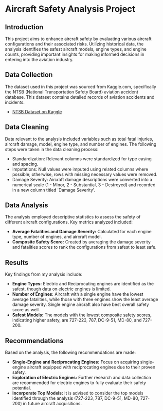 # Aircraft Safety Analysis Project

## Introduction
This project aims to enhance aircraft safety by evaluating various aircraft configurations and their associated risks. Utilizing historical data, the analysis identifies the safest aircraft models, engine types, and engine counts, providing important insights for making informed decisions in entering into the aviation industry.

## Data Collection
The dataset used in this project was sourced from Kaggle.com, specifically the NTSB (National Transportation Safety Board) aviation accident database. This dataset contains detailed records of aviation accidents and incidents.
- [NTSB Dataset on Kaggle](https://www.kaggle.com/datasets/khsamaha/aviation-accident-database-synopses)

## Data Cleaning
Data relevant to the analysis included variables such as total fatal injuries, aircraft damage, model, engine type, and number of engines. The following steps were taken in the data cleaning process:
- Standardization: Relevant columns were standardized for type casing and spacing.
- Imputations: Null values were imputed using related columns where possible; otherwise, rows with missing necessary values were removed.
- Damage Severity: Aircraft damage descriptions were converted into a numerical scale (1 - Minor, 2 - Substantial, 3 - Destroyed) and recorded in a new column titled 'Damage Severity'.

## Data Analysis
The analysis employed descriptive statistics to assess the safety of different aircraft configurations. Key metrics analyzed included:
- **Average Fatalities and Damage Severity:** Calculated for each engine type, number of engines, and aircraft model.
- **Composite Safety Score:** Created by averaging the damage severity and fatalities scores to rank the configurations from safest to least safe.

## Results
Key findings from my analysis include:
- **Engine Types:** Electric and Reciprocating engines are identified as the safest, though data on electric engines is limited.
- **Number of Engines:** Aircraft with a single engine have the lowest average fatalities, while those with three engines show the least average damage severity. Single engine aircraft also have best overall safety score as well. 
- **Safest Models:** The models with the lowest composite safety scores, indicating higher safety, are 727-223, 787, DC-9-51, MD-80, and 727-200.

## Recommendations
Based on the analysis, the following recommendations are made:
- **Single-Engine and Reciprocating Engines:** Focus on acquiring single-engine aircraft equipped with reciprocating engines due to their proven safety.
- **Exploration of Electric Engines:** Further research and data collection are recommended for electric engines to fully evaluate their safety potential.
- **Incorporate Top Models:** It is advised to consider the top models identified through the analysis (727-223, 787, DC-9-51, MD-80, 727-200) in future aircraft acquisitions.

